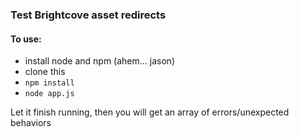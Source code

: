 ### Test Brightcove asset redirects

#### To use:
- install node and npm (ahem... jason)
- clone this
- `npm install`
- `node app.js`

Let it finish running, then you will get an array of errors/unexpected behaviors
